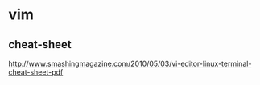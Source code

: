 # vim


## cheat-sheet

http://www.smashingmagazine.com/2010/05/03/vi-editor-linux-terminal-cheat-sheet-pdf
